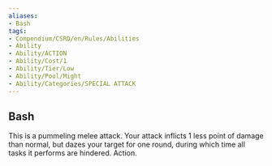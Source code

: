 ```yaml
---
aliases:
- Bash
tags:
- Compendium/CSRD/en/Rules/Abilities
- Ability
- Ability/ACTION
- Ability/Cost/1
- Ability/Tier/Low
- Ability/Pool/Might
- Ability/Categories/SPECIAL ATTACK
---
```


  
## Bash  
This is a pummeling melee attack. Your attack inflicts 1 less point of damage than normal, but dazes your target for one round, during which time all tasks it performs are hindered. Action. 